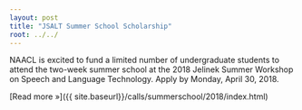 ```yaml
---
layout: post
title: "JSALT Summer School Scholarship"
root: ../../
---
```


NAACL is excited to fund a limited number of undergraduate students to
attend the two-week summer school at the 2018 Jelinek Summer Workshop
on Speech and Language Technology. Apply by Monday, April 30, 2018.

[Read more »]({{ site.baseurl}}/calls/summerschool/2018/index.html)